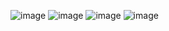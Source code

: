 ![image](https://github.com/user-attachments/assets/20c5295b-9fec-4e5b-a722-d08af7f1181f)
![image](https://github.com/user-attachments/assets/dbb00e76-37f6-4c77-8376-dae93d58c2f4)
![image](https://github.com/user-attachments/assets/ff413a8d-f0a7-4923-8c5b-cab8a7afe0fc)
![image](https://github.com/user-attachments/assets/0d7a3fb0-2b5e-411d-940c-570c8fc7c065)
